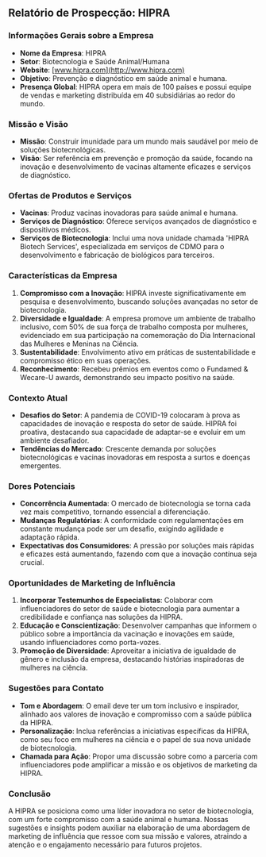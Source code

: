 ## Relatório de Prospecção: HIPRA

### Informações Gerais sobre a Empresa

- **Nome da Empresa**: HIPRA
- **Setor**: Biotecnologia e Saúde Animal/Humana
- **Website**: [www.hipra.com](http://www.hipra.com)
- **Objetivo**: Prevenção e diagnóstico em saúde animal e humana.
- **Presença Global**: HIPRA opera em mais de 100 países e possui equipe de vendas e marketing distribuída em 40 subsidiárias ao redor do mundo.

### Missão e Visão

- **Missão**: Construir imunidade para um mundo mais saudável por meio de soluções biotecnológicas.
- **Visão**: Ser referência em prevenção e promoção da saúde, focando na inovação e desenvolvimento de vacinas altamente eficazes e serviços de diagnóstico.

### Ofertas de Produtos e Serviços

- **Vacinas**: Produz vacinas inovadoras para saúde animal e humana.
- **Serviços de Diagnóstico**: Oferece serviços avançados de diagnóstico e dispositivos médicos.
- **Serviços de Biotecnologia**: Inclui uma nova unidade chamada 'HIPRA Biotech Services', especializada em serviços de CDMO para o desenvolvimento e fabricação de biológicos para terceiros.

### Características da Empresa

1. **Compromisso com a Inovação**: HIPRA investe significativamente em pesquisa e desenvolvimento, buscando soluções avançadas no setor de biotecnologia.
2. **Diversidade e Igualdade**: A empresa promove um ambiente de trabalho inclusivo, com 50% de sua força de trabalho composta por mulheres, evidenciado em sua participação na comemoração do Dia Internacional das Mulheres e Meninas na Ciência.
3. **Sustentabilidade**: Envolvimento ativo em práticas de sustentabilidade e compromisso ético em suas operações.
4. **Reconhecimento**: Recebeu prêmios em eventos como o Fundamed & Wecare-U awards, demonstrando seu impacto positivo na saúde.

### Contexto Atual

- **Desafios do Setor**: A pandemia de COVID-19 colocaram à prova as capacidades de inovação e resposta do setor de saúde. HIPRA foi proativa, destacando sua capacidade de adaptar-se e evoluir em um ambiente desafiador.
- **Tendências do Mercado**: Crescente demanda por soluções biotecnológicas e vacinas inovadoras em resposta a surtos e doenças emergentes.

### Dores Potenciais

- **Concorrência Aumentada**: O mercado de biotecnologia se torna cada vez mais competitivo, tornando essencial a diferenciação.
- **Mudanças Regulatórias**: A conformidade com regulamentações em constante mudança pode ser um desafio, exigindo agilidade e adaptação rápida.
- **Expectativas dos Consumidores**: A pressão por soluções mais rápidas e eficazes está aumentando, fazendo com que a inovação contínua seja crucial.

### Oportunidades de Marketing de Influência

1. **Incorporar Testemunhos de Especialistas**: Colaborar com influenciadores do setor de saúde e biotecnologia para aumentar a credibilidade e confiança nas soluções da HIPRA.
2. **Educação e Conscientização**: Desenvolver campanhas que informem o público sobre a importância da vacinação e inovações em saúde, usando influenciadores como porta-vozes.
3. **Promoção de Diversidade**: Aproveitar a iniciativa de igualdade de gênero e inclusão da empresa, destacando histórias inspiradoras de mulheres na ciência.

### Sugestões para Contato

- **Tom e Abordagem**: O email deve ter um tom inclusivo e inspirador, alinhado aos valores de inovação e compromisso com a saúde pública da HIPRA.
- **Personalização**: Inclua referências a iniciativas específicas da HIPRA, como seu foco em mulheres na ciência e o papel de sua nova unidade de biotecnologia.
- **Chamada para Ação**: Propor uma discussão sobre como a parceria com influenciadores pode amplificar a missão e os objetivos de marketing da HIPRA.

### Conclusão

A HIPRA se posiciona como uma líder inovadora no setor de biotecnologia, com um forte compromisso com a saúde animal e humana. Nossas sugestões e insights podem auxiliar na elaboração de uma abordagem de marketing de influência que ressoe com sua missão e valores, atraindo a atenção e o engajamento necessário para futuros projetos.